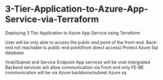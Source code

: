 # 3-Tier-Application-to-Azure-App-Service-via-Terraform
Deploying 3 Tier Application to Azure App Service using Terraform

 User will be only able to access the public end point of the front-end.
 Back-end not reachable to public end point(from direct access)
 Protect Azure Sql database

Vnet/Subnet and Service Endpoint
App services will be vnet intergrated
Backend services will allow communication via Front end only
FE-BE communication will be via Azure backbone/subnet
Azure sq